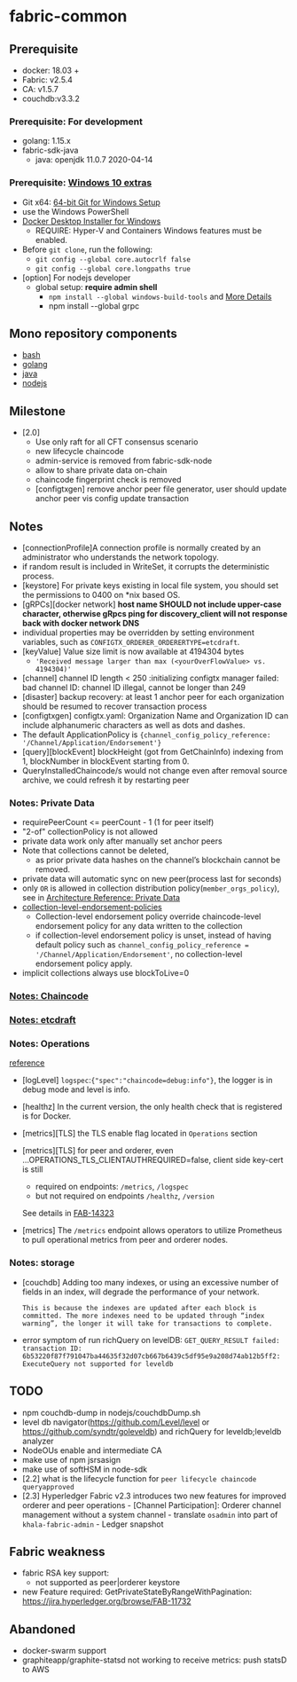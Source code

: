 # fabric-common


## Prerequisite
- docker: 18.03 +
- Fabric: v2.5.4
- CA: v1.5.7
- couchdb:v3.3.2
### Prerequisite: For development
- golang: 1.15.x
- fabric-sdk-java
    - java: openjdk 11.0.7 2020-04-14
### Prerequisite: [Windows 10 extras](https://hyperledger-fabric.readthedocs.io/en/release-2.0/prereqs.html#windows-extras)
- Git x64: [64-bit Git for Windows Setup](https://github.com/git-for-windows/git/releases/download/v2.25.1.windows.1/Git-2.25.1-64-bit.exe)
- use the Windows PowerShell
- [Docker Desktop Installer for Windows](https://download.docker.com/win/stable/Docker%20Desktop%20Installer.exe)
    - REQUIRE:  Hyper-V and Containers Windows features must be enabled.
- Before `git clone`, run the following:
    - `git config --global core.autocrlf false`
    - `git config --global core.longpaths true`
- [option] For nodejs developer
    - global setup:  **require admin shell**
        - `npm install --global windows-build-tools` and [More Details](https://github.com/davidkhala/fabric-common/wiki/npm-windows-build-tools)
        - npm install --global grpc

## Mono repository components
- [bash](bash)
- [golang](golang)
- [java](java)
- [nodejs](nodejs)

## Milestone
- [2.0]
    - Use only raft for all CFT consensus scenario
    - new lifecycle chaincode
    - admin-service is removed from fabric-sdk-node
    - allow to share private data on-chain
    - chaincode fingerprint check is removed
    - [configtxgen] remove anchor peer file generator, user should update anchor peer vis config update transaction 
## Notes
- [connectionProfile]A connection profile is normally created by an administrator who understands the network topology.
- if random result is included in WriteSet, it corrupts the deterministic process.
- [keystore] For private keys existing in local file system, you should set the permissions to 0400 on *nix based OS.  
- [gRPCs][docker network] **host name SHOULD not include upper-case character, otherwise gRpcs ping for discovery_client will not response back with docker network DNS** 
- individual properties may be overridden by setting environment variables, such as `CONFIGTX_ORDERER_ORDERERTYPE=etcdraft`.
- [keyValue] Value size limit is now available at 4194304 bytes
    - `'Received message larger than max (<yourOverFlowValue> vs. 4194304)'`
- [channel] channel ID length < 250 :initializing configtx manager failed: bad channel ID: channel ID illegal, cannot be longer than 249
- [disaster] backup recovery: at least 1 anchor peer for each organization should be resumed to recover transaction process
- [configtxgen] configtx.yaml: Organization Name and Organization ID can include alphanumeric characters as well as dots and dashes.
- The default ApplicationPolicy is `{channel_config_policy_reference: '/Channel/Application/Endorsement'}` 
- [query][blockEvent] blockHeight (got from GetChainInfo) indexing from 1, blockNumber in blockEvent starting from 0.
- QueryInstalledChaincode/s would not change even after removal source archive, we could refresh it by restarting peer 
     
### Notes: Private Data 

- requirePeerCount <= peerCount - 1 (1 for peer itself)
- "2-of" collectionPolicy is not allowed
- private data work only after manually set anchor peers
- Note that collections cannot be deleted, 
    - as prior private data hashes on the channel’s blockchain cannot be removed.
- private data will automatic sync on new peer(process last for seconds)
- only `OR` is allowed in collection distribution policy(`member_orgs_policy`), see in [Architecture Reference: Private Data](https://hyperledger-fabric.readthedocs.io/en/master/private-data-arch.html)
- [collection-level-endorsement-policies](https://hyperledger-fabric.readthedocs.io/en/master/endorsement-policies.html#setting-collection-level-endorsement-policies)
    - Collection-level endorsement policy override chaincode-level endorsement policy for any data written to the collection
    - if collection-level endorsement policy is unset, instead of having default policy such as `channel_config_policy_reference = '/Channel/Application/Endorsement'`, no collection-level endorsement policy apply.
- implicit collections always use blockToLive=0
### [Notes: Chaincode](CHAINCODE.md)

### [Notes: etcdraft](RAFT.md)

### Notes: Operations
[reference](https://hyperledger-fabric.readthedocs.io/en/release-2.0/metrics_reference.html)

- [logLevel] `logspec`:`{"spec":"chaincode=debug:info"}`, the logger is in debug mode and level is info.
- [healthz] In the current version, the only health check that is registered is for Docker. 
- [metrics][TLS] the TLS enable flag located in `Operations` section
- [metrics][TLS] for peer and orderer, even ...OPERATIONS_TLS_CLIENTAUTHREQUIRED=false, client side key-cert is still 
    - required on endpoints: `/metrics`, `/logspec`
    - but not required on endpoints `/healthz`, `/version`
    
    See details in [FAB-14323](https://jira.hyperledger.org/browse/FAB-14323)
- [metrics] The `/metrics` endpoint allows operators to utilize Prometheus to pull operational metrics from peer and orderer nodes.

### Notes: storage
- [couchdb] Adding too many indexes, or using an excessive number of fields in an index, will degrade the performance of your network. 
    ```
    This is because the indexes are updated after each block is committed. The more indexes need to be updated through “index warming”, the longer it will take for transactions to complete.
    ```
- error symptom of run richQuery on levelDB:  `GET_QUERY_RESULT failed: transaction ID: 6b53220f87f791047ba44635f32d07cb667b6439c5df95e9a208d74ab12b5ff2: ExecuteQuery not supported for leveldb`


## TODO
- npm couchdb-dump in nodejs/couchdbDump.sh
- level db navigator(https://github.com/Level/level or https://github.com/syndtr/goleveldb) and richQuery for leveldb;leveldb analyzer 
- NodeOUs enable and intermediate CA
- make use of npm jsrsasign
- make use of softHSM in node-sdk
- [2.2] what is the lifecycle function for `peer lifecycle chaincode queryapproved`
- [2.3] Hyperledger Fabric v2.3 introduces two new features for improved orderer and peer operations
        - [Channel Participation]:  Orderer channel management without a system channel
            - translate `osadmin` into part of `khala-fabric-admin`
        - Ledger snapshot
## Fabric weakness
- fabric RSA key support: 
    - not supported as peer|orderer keystore
- new Feature required: GetPrivateStateByRangeWithPagination: https://jira.hyperledger.org/browse/FAB-11732

## Abandoned
- docker-swarm support
- graphiteapp/graphite-statsd not working to receive metrics: push statsD to AWS 
